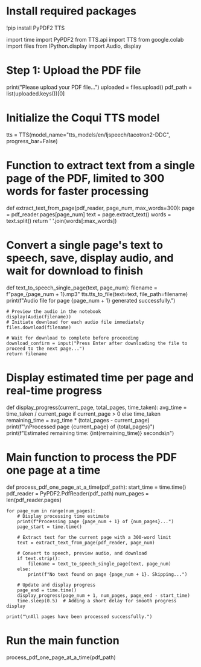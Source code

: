 
# Install required packages
!pip install PyPDF2 TTS

import time
import PyPDF2
from TTS.api import TTS
from google.colab import files
from IPython.display import Audio, display

# Step 1: Upload the PDF file
print("Please upload your PDF file...")
uploaded = files.upload()
pdf_path = list(uploaded.keys())[0]

# Initialize the Coqui TTS model
tts = TTS(model_name="tts_models/en/ljspeech/tacotron2-DDC", progress_bar=False)

# Function to extract text from a single page of the PDF, limited to 300 words for faster processing
def extract_text_from_page(pdf_reader, page_num, max_words=300):
    page = pdf_reader.pages[page_num]
    text = page.extract_text()
    words = text.split()
    return ' '.join(words[:max_words])

# Convert a single page's text to speech, save, display audio, and wait for download to finish
def text_to_speech_single_page(text, page_num):
    filename = f"page_{page_num + 1}.mp3"
    tts.tts_to_file(text=text, file_path=filename)
    print(f"Audio file for page {page_num + 1} generated successfully.")

    # Preview the audio in the notebook
    display(Audio(filename))
    # Initiate download for each audio file immediately
    files.download(filename)

    # Wait for download to complete before proceeding
    download_confirm = input("Press Enter after downloading the file to proceed to the next page...")
    return filename

# Display estimated time per page and real-time progress
def display_progress(current_page, total_pages, time_taken):
    avg_time = time_taken / current_page if current_page > 0 else time_taken
    remaining_time = avg_time * (total_pages - current_page)
    print(f"\nProcessed page {current_page} of {total_pages}")
    print(f"Estimated remaining time: {int(remaining_time)} seconds\n")

# Main function to process the PDF one page at a time
def process_pdf_one_page_at_a_time(pdf_path):
    start_time = time.time()
    pdf_reader = PyPDF2.PdfReader(pdf_path)
    num_pages = len(pdf_reader.pages)
    
    for page_num in range(num_pages):
        # Display processing time estimate
        print(f"Processing page {page_num + 1} of {num_pages}...")
        page_start = time.time()

        # Extract text for the current page with a 300-word limit
        text = extract_text_from_page(pdf_reader, page_num)
        
        # Convert to speech, preview audio, and download
        if text.strip():
            filename = text_to_speech_single_page(text, page_num)
        else:
            print(f"No text found on page {page_num + 1}. Skipping...")
        
        # Update and display progress
        page_end = time.time()
        display_progress(page_num + 1, num_pages, page_end - start_time)
        time.sleep(0.5)  # Adding a short delay for smooth progress display

    print("\nAll pages have been processed successfully.")

# Run the main function
process_pdf_one_page_at_a_time(pdf_path)
